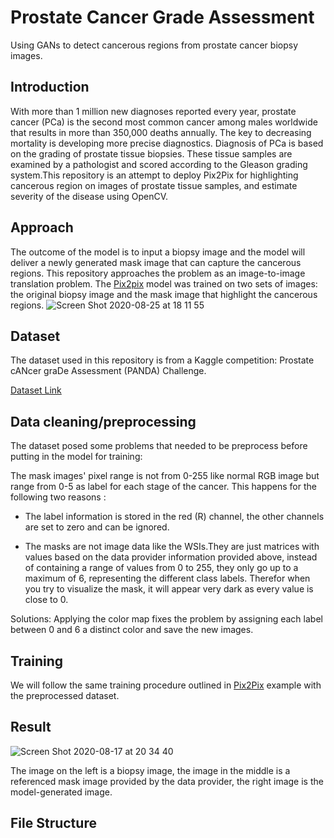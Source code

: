 # Prostate Cancer Grade Assessment
Using GANs to detect cancerous regions from prostate cancer biopsy images.

## Introduction
With more than 1 million new diagnoses reported every year, prostate cancer (PCa) is the second most common cancer among males worldwide that results in more than 350,000 deaths annually. The key to decreasing mortality is developing more precise diagnostics. Diagnosis of PCa is based on the grading of prostate tissue biopsies. These tissue samples are examined by a pathologist and scored according to the Gleason grading system.This repository is an attempt to deploy Pix2Pix for highlighting cancerous region on images of prostate tissue samples, and estimate severity of the disease using OpenCV.

## Approach
The outcome of the model is to input a biopsy image and the model will deliver a newly generated mask image that can capture the cancerous regions. This repository approaches the problem as an image-to-image translation problem. The [Pix2pix](https://arxiv.org/abs/1611.07004) model was trained on two sets of images: the original biopsy image and the mask image that highlight the cancerous regions. 
![Screen Shot 2020-08-25 at 18 11 55](https://user-images.githubusercontent.com/64785877/91252853-99cae180-e788-11ea-8956-e9a0a3c72da2.jpg)


## Dataset
The dataset used in this repository is from a Kaggle competition: Prostate cANcer graDe Assessment (PANDA) Challenge. 

[Dataset Link](https://www.kaggle.com/c/prostate-cancer-grade-assessment/overview)

## Data cleaning/preprocessing
The dataset posed some problems that needed to be preprocess before putting in the model for training:

The mask images' pixel range is not from 0-255 like normal RGB image but range from 0-5 as label for each stage of the cancer.
This happens for the following two reasons :

  - The label information is stored in the red (R) channel, the other channels are set to zero and can be ignored.

  - The masks are not image data like the WSIs.They are just matrices with values based on the data provider information provided above, instead of containing a range of values from 0 to 255, they only go up to a maximum of 6, representing the different class labels. Therefor when you try to visualize the mask, it will appear very dark as every value is close to 0. 
  
Solutions: Applying the color map fixes the problem by assigning each label between 0 and 6 a distinct color and save the new images.

## Training
We will follow the same training procedure outlined in [Pix2Pix](https://github.com/phillipi/pix2pix) example with the preprocessed dataset.

## Result 
![Screen Shot 2020-08-17 at 20 34 40](https://user-images.githubusercontent.com/64785877/91165737-62622380-e6fb-11ea-8315-97b6c8ec5009.jpg)

The image on the left is a biopsy image, the image in the middle is a referenced mask image provided by the data provider, the right image is the model-generated image.

## File Structure 